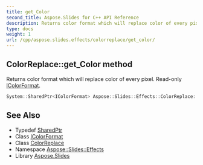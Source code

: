 ```yaml
---
title: get_Color
second_title: Aspose.Slides for C++ API Reference
description: Returns color format which will replace color of every pixel. Read-only IColorFormat.
type: docs
weight: 1
url: /cpp/aspose.slides.effects/colorreplace/get_color/
---
```

## ColorReplace::get_Color method


Returns color format which will replace color of every pixel. Read-only [IColorFormat](../../../aspose.slides/icolorformat/).

```cpp
System::SharedPtr<IColorFormat> Aspose::Slides::Effects::ColorReplace::get_Color() override
```

## See Also

* Typedef [SharedPtr](../../../system/sharedptr/)
* Class [IColorFormat](../../../aspose.slides/icolorformat/)
* Class [ColorReplace](../)
* Namespace [Aspose::Slides::Effects](../../)
* Library [Aspose.Slides](../../../)
